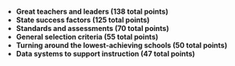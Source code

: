 
- **Great teachers and leaders (138 total points)**
- **State success factors (125 total points)**
- **Standards and assessments (70 total points)**
- **General selection criteria (55 total points)**
- **Turning around the lowest-achieving schools (50 total points)**
- **Data systems to support instruction (47 total points)**
